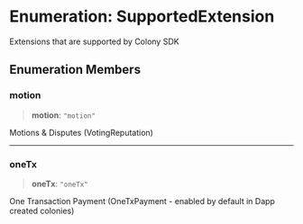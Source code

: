 # Enumeration: SupportedExtension

Extensions that are supported by Colony SDK

## Enumeration Members

### motion

> **motion**: `"motion"`

Motions & Disputes (VotingReputation)

***

### oneTx

> **oneTx**: `"oneTx"`

One Transaction Payment (OneTxPayment - enabled by default in Dapp created colonies)
